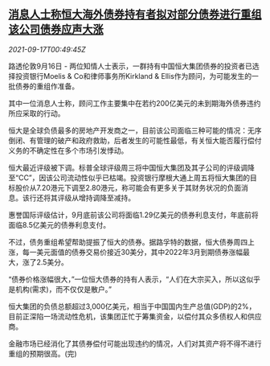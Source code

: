 <!--1631840462000-->
[消息人士称恒大海外债券持有者拟对部分债券进行重组 该公司债券应声大涨](https://cn.reuters.com/article/evergrande-bond-offshore-holders-0916-th-idCNKBS2GD01X)
------

<div><i>2021-09-17T00:49:45Z</i></div><p>路透伦敦9月16日 - 两位知情人士表示，一群持有中国恒大集团债券的投资者已选择投资银行Moelis &amp; Co和律师事务所Kirkland &amp; Ellis作为顾问，为可能发生的一批债券的重组作准备。 　</p><p>其中一位消息人士称，顾问工作主要集中在若约200亿美元的未到期海外债券违约所应采取的行动。 　</p><p>恒大是全球负债最多的房地产开发商之一，目前该公司面临三种可能的情况：无序倒闭、有管理的破产和政府救助，后者发生的可能性最低，有关恒大能否履行偿付义务的不确定性在多个市场引发悸动。 　</p><p>恒大最近评级被下调。标普全球评级周三将中国恒大集团及其子公司的评级调降至“CC”，因该公司流动性似乎已枯竭。投资银行摩根大通上周五将恒大集团的目标股价从7.20港元下调至2.80港元，称可能会有更多关于其财务状况的负面消息。该行还将其评级从增持调降至减持。 　</p><p>惠誉国际评级估计，9月底前该公司将面临1.29亿美元的债券利息支付，年底前将面临8.5亿美元的债券利息支付。 　</p><p>不过，债务重组希望帮助提振了恒大的债券。据路孚特的数据，恒大债券周四上涨，每一美元面值的债券交易价接近30美分，其中2022年3月到期债券涨幅最大，涨了2.5美分。 　</p><p>“债券价格涨幅很大，”一位恒大债券的持有人表示，“人们在大宗买入，所以这似乎是机构(需求)，而不仅仅是散户。” 　</p><p>恒大集团的负债总额超过3,000亿美元，相当于中国国内生产总值(GDP)的2%，目前正深陷一场流动性危机，该集团正忙于筹集资金，以偿付其众多债权人和供应商。</p><p>金融市场已经消化了其债券偿付可能出现违约的情况，人们对其资产将不得不进行重组的预期很高。(完)</p>
